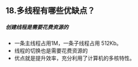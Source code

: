 ## 18.多线程有哪些优缺点？


##### 创建线程是需要花费资源的

- 一条主线程占用1M，一条子线程占用 512Kb。
- 线程的切换也是需要花费资源的
- 优点就是提升效率，充分利用了计算机的多核特性。


